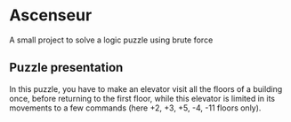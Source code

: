# Ascenseur
A small project to solve a logic puzzle using brute force

## Puzzle presentation
In this puzzle, you have to make an elevator visit all the floors of a building once,
before returning to the first floor, while this elevator is limited in its movements
to a few commands (here +2, +3, +5, -4, -11 floors only).

